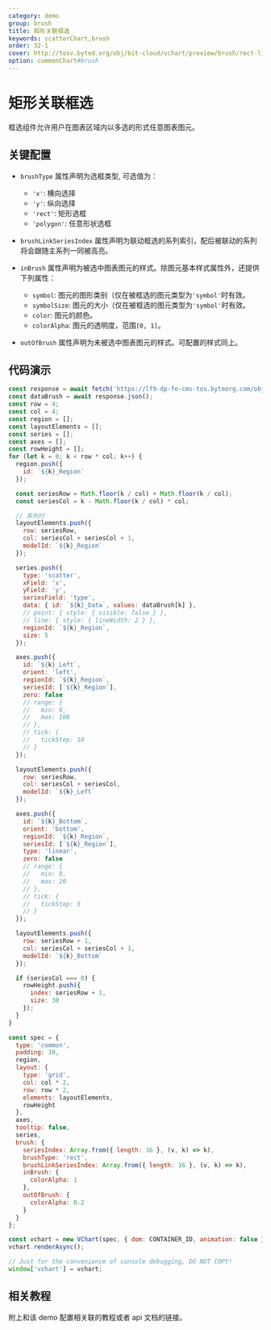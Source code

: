 ```yaml
---
category: demo
group: brush
title: 矩形关联框选
keywords: scatterChart,brush
order: 32-1
cover: http://tosv.byted.org/obj/bit-cloud/vchart/preview/brush/rect-linked-brush.png
option: commonChart#brush
---
```


# 矩形关联框选

框选组件允许用户在图表区域内以多选的形式任意图表图元。

## 关键配置

- `brushType` 属性声明为选框类型, 可选值为：

  - `'x'`: 横向选择
  - `'y'`: 纵向选择
  - `'rect'`: 矩形选框
  - `'polygon'`: 任意形状选框

- `brushLinkSeriesIndex` 属性声明为联动框选的系列索引，配后被联动的系列将会跟随主系列一同被高亮。

- `inBrush` 属性声明为被选中图表图元的样式。除图元基本样式属性外，还提供下列属性：
  - `symbol`: 图元的图形类别（仅在被框选的图元类型为`'symbol'`时有效。
  - `symbolSize`: 图元的大小（仅在被框选的图元类型为`'symbol'`时有效。
  - `color`: 图元的颜色。
  - `colorAlpha`: 图元的透明度，范围`[0, 1]`。
- `outOfBrush` 属性声明为未被选中图表图元的样式。可配置的样式同上。

## 代码演示

```javascript livedemo
const response = await fetch('https://lf9-dp-fe-cms-tos.byteorg.com/obj/bit-cloud/brush-data.json');
const dataBrush = await response.json();
const row = 4;
const col = 4;
const region = [];
const layoutElements = [];
const series = [];
const axes = [];
const rowHeight = [];
for (let k = 0; k < row * col; k++) {
  region.push({
    id: `${k}_Region`
  });

  const seriesRow = Math.floor(k / col) + Math.floor(k / col);
  const seriesCol = k - Math.floor(k / col) * col;

  // 系列行
  layoutElements.push({
    row: seriesRow,
    col: seriesCol + seriesCol + 1,
    modelId: `${k}_Region`
  });

  series.push({
    type: 'scatter',
    xField: 'x',
    yField: 'y',
    seriesField: 'type',
    data: { id: `${k}_Data`, values: dataBrush[k] },
    // point: { style: { visible: false } },
    // line: { style: { lineWidth: 2 } },
    regionId: `${k}_Region`,
    size: 5
  });

  axes.push({
    id: `${k}_Left`,
    orient: 'left',
    regionId: `${k}_Region`,
    seriesId: [`${k}_Region`],
    zero: false
    // range: {
    //   min: 0,
    //   max: 100
    // },
    // tick: {
    //   tickStep: 10
    // }
  });

  layoutElements.push({
    row: seriesRow,
    col: seriesCol + seriesCol,
    modelId: `${k}_Left`
  });

  axes.push({
    id: `${k}_Bottom`,
    orient: 'bottom',
    regionId: `${k}_Region`,
    seriesId: [`${k}_Region`],
    type: 'linear',
    zero: false
    // range: {
    //   min: 0,
    //   max: 20
    // },
    // tick: {
    //   tickStep: 5
    // }
  });

  layoutElements.push({
    row: seriesRow + 1,
    col: seriesCol + seriesCol + 1,
    modelId: `${k}_Bottom`
  });

  if (seriesCol === 0) {
    rowHeight.push({
      index: seriesRow + 1,
      size: 30
    });
  }
}

const spec = {
  type: 'common',
  padding: 30,
  region,
  layout: {
    type: 'grid',
    col: col * 2,
    row: row * 2,
    elements: layoutElements,
    rowHeight
  },
  axes,
  tooltip: false,
  series,
  brush: {
    seriesIndex: Array.from({ length: 16 }, (v, k) => k),
    brushType: 'rect',
    brushLinkSeriesIndex: Array.from({ length: 16 }, (v, k) => k),
    inBrush: {
      colorAlpha: 1
    },
    outOfBrush: {
      colorAlpha: 0.2
    }
  }
};

const vchart = new VChart(spec, { dom: CONTAINER_ID, animation: false });
vchart.renderAsync();

// Just for the convenience of console debugging, DO NOT COPY!
window['vchart'] = vchart;
```

## 相关教程

附上和该 demo 配置相关联的教程或者 api 文档的链接。
